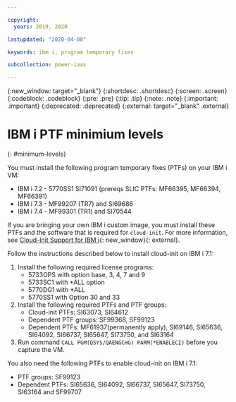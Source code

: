 ```yaml
---

copyright:
  years: 2019, 2020

lastupdated: "2020-04-08"

keywords: ibm i, program temporary fixes

subcollection: power-iaas

---
```


{:new_window: target="_blank"}
{:shortdesc: .shortdesc}
{:screen: .screen}
{:codeblock: .codeblock}
{:pre: .pre}
{:tip: .tip}
{:note: .note}
{:important: .important}
{:deprecated: .deprecated}
{:external: target="_blank" .external}

# IBM i PTF minimium levels
{: #minimum-levels}

You must install the following program temporary fixes (PTFs) on your IBM i VM:

- IBM i 7.2 - 5770SS1 SI71091 (prereqs SLIC PTFs: MF66395, MF66394, MF66391)
- IBM i 7.3 - MF99207 (TR7) and SI69686
- IBM i 7.4 - MF99301 (TR1) and SI70544

If you are bringing your own IBM i custom image, you must install these PTFs and the software that is required for `cloud-init`. For more information, see [Cloud-Init Support for IBM i](https://www.ibm.com/support/pages/node/1166194){: new_window}{: external}.

Follow the instructions described below to install cloud-init on IBM i 7.1:

1. Install the following required license programs:
   - 5733OPS with option base, 3, 4, 7 and 9
   - 5733SC1 with *ALL option
   - 5770DG1 with *ALL
   - 5770SS1 with Option 30 and 33
2. Install the following required PTFs and PTF groups:
   - Cloud-init PTFs:  SI63073, SI64612
   - Dependent PTF groups: SF99368, SF99123
   - Dependent PTFs:  MF61937(permanently apply), SI69146, SI65636, SI64092, SI66737, SI65647, SI73750, and SI63164
3. Run command `CALL PGM(QSYS/QAENGCHG) PARM(*ENABLECI)` before you capture the VM.

You also need the following PTFs to enable cloud-init on IBM i 7.1:
- PTF groups: SF99123
- Dependent PTFs: SI65636, SI64092, SI66737, SI65647, SI73750, SI63164 and SF99707